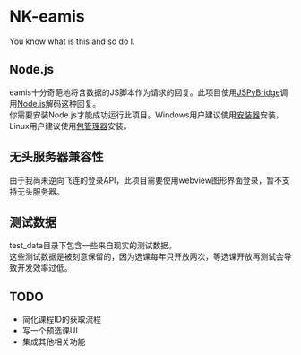 # NK-eamis
You know what is this and so do I.  

## Node.js
eamis十分奇葩地将含数据的JS脚本作为请求的回复。此项目使用[JSPyBridge](https://github.com/extremeheat/JSPyBridge)调用[Node.js](https://nodejs.org/zh-cn)解码这种回复。  
你需要安装Node.js才能成功运行此项目。Windows用户建议使用[安装器](https://nodejs.org/zh-cn/download/prebuilt-installer)安装，Linux用户建议使用[包管理器](https://nodejs.org/zh-cn/download/package-manager)安装。

## 无头服务器兼容性
由于我尚未逆向飞连的登录API，此项目需要使用webview图形界面登录，暂不支持无头服务器。

## 测试数据
test_data目录下包含一些来自现实的测试数据。  
这些测试数据是被刻意保留的，因为选课每年只开放两次，等选课开放再测试会导致开发效率过低。

## TODO
- 简化课程ID的获取流程
- 写一个预选课UI
- 集成其他相关功能
